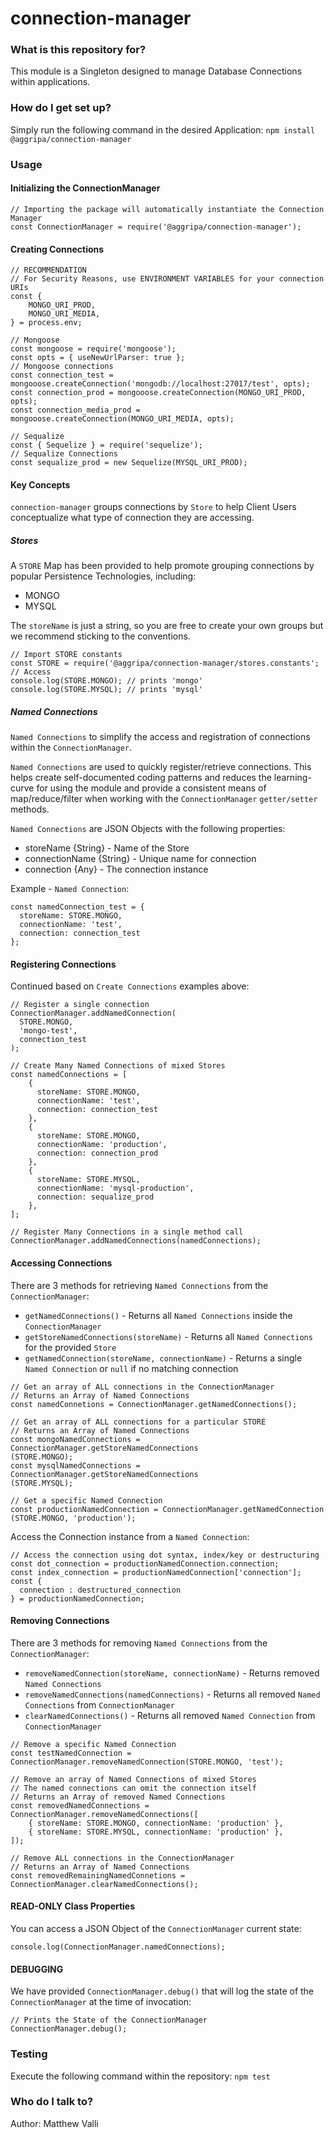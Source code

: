 # connection-manager #

### What is this repository for? ###
This module is a Singleton designed to manage Database Connections within
 applications.

### How do I get set up? ###

Simply run the following command in the desired Application:
`npm install @aggripa/connection-manager`

### Usage ###
#### Initializing the ConnectionManager ####
```
// Importing the package will automatically instantiate the Connection Manager
const ConnectionManager = require('@aggripa/connection-manager');
```

#### Creating Connections ####
```
// RECOMMENDATION
// For Security Reasons, use ENVIRONMENT VARIABLES for your connection URIs
const {
    MONGO_URI_PROD,
    MONGO_URI_MEDIA,
} = process.env;

// Mongoose
const mongoose = require('mongoose');
const opts = { useNewUrlParser: true };
// Mongoose connections
const connection_test = mongooose.createConnection('mongodb://localhost:27017/test', opts);
const connection_prod = mongooose.createConnection(MONGO_URI_PROD, opts);
const connection_media_prod = mongooose.createConnection(MONGO_URI_MEDIA, opts);

// Sequalize
const { Sequelize } = require('sequelize');
// Sequalize Connections
const sequalize_prod = new Sequelize(MYSQL_URI_PROD);
```

#### Key Concepts ####
`connection-manager` groups connections by `Store` to help Client
Users conceptualize what type of connection they are accessing.

##### Stores #####
A `STORE` Map has been provided to help promote grouping connections by popular
Persistence Technologies, including:
 * MONGO
 * MYSQL

The `storeName` is just a string, so you are free to create your own groups
but we recommend sticking to the conventions.

```
// Import STORE constants
const STORE = require('@aggripa/connection-manager/stores.constants';
// Access
console.log(STORE.MONGO); // prints 'mongo'
console.log(STORE.MYSQL); // prints 'mysql'
```

##### Named Connections #####
`Named Connections` to simplify the access and registration of connections
within the `ConnectionManager`.
 
`Named Connections` are used to quickly register/retrieve connections. This
helps create self-documented coding patterns and reduces the learning-curve for
using the module and provide a consistent means of map/reduce/filter when
working with the `ConnectionManager` `getter/setter` methods.

`Named Connections` are JSON Objects with the following properties:
 * storeName {String} - Name of the Store
 * connectionName {String} - Unique name for connection
 * connection {Any} - The connection instance
 
Example - `Named Connection`:
```
const namedConnection_test = {
  storeName: STORE.MONGO,
  connectionName: 'test',
  connection: connection_test
};
```
 
#### Registering Connections ####
Continued based on `Create Connections` examples above:
```
// Register a single connection
ConnectionManager.addNamedConnection(
  STORE.MONGO,
  'mongo-test',
  connection_test
);
```

```
// Create Many Named Connections of mixed Stores
const namedConnections = [
    {
      storeName: STORE.MONGO,
      connectionName: 'test',
      connection: connection_test
    },
    {
      storeName: STORE.MONGO,
      connectionName: 'production',
      connection: connection_prod
    },
    {
      storeName: STORE.MYSQL,
      connectionName: 'mysql-production',
      connection: sequalize_prod
    },
];

// Register Many Connections in a single method call
ConnectionManager.addNamedConnections(namedConnections);
```

#### Accessing Connections ####
There are 3 methods for retrieving `Named Connections` from the
 `ConnectionManager`:
 - `getNamedConnections()` - Returns all `Named Connections` inside the
  `ConnectionManager`
 - `getStoreNamedConnections(storeName)` - Returns all `Named Connections` for
  the provided `Store`
 - `getNamedConnection(storeName, connectionName)` - Returns a single
  `Named Connection` or `null` if no matching connection
```
// Get an array of ALL connections in the ConnectionManager
// Returns an Array of Named Connections
const namedConnetions = ConnectionManager.getNamedConnections();

// Get an array of ALL connections for a particular STORE
// Returns an Array of Named Connections
const mongoNamedConnections = ConnectionManager.getStoreNamedConnections
(STORE.MONGO);
const mysqlNamedConnections = ConnectionManager.getStoreNamedConnections
(STORE.MYSQL);

// Get a specific Named Connection
const productionNamedConnection = ConnectionManager.getNamedConnection
(STORE.MONGO, 'production');
```

Access the Connection instance from a `Named Connection`:
```
// Access the connection using dot syntax, index/key or destructuring
const dot_connection = productionNamedConnection.connection;
const index_connection = productionNamedConnection['connection'];
const { 
  connection : destructured_connection
} = productionNamedConnection;
```

#### Removing Connections ####
There are 3 methods for removing `Named Connections` from the
 `ConnectionManager`:
 * `removeNamedConnection(storeName, connectionName)` - Returns removed `Named
   Connections`
 * `removeNamedConnections(namedConnections)` - Returns all removed `Named
 Connections` from `ConnectionManager`
 * `clearNamedConnections()` - Returns all removed `Named Connection` from 
  `ConnectionManager`

```
// Remove a specific Named Connection
const testNamedConnection = ConnectionManager.removeNamedConnection(STORE.MONGO, 'test');

// Remove an array of Named Connections of mixed Stores
// The named connections can omit the connection itself
// Returns an Array of removed Named Connections
const removedNamedConnections = ConnectionManager.removeNamedConnections([
    { storeName: STORE.MONGO, connectionName: 'production' },
    { storeName: STORE.MYSQL, connectionName: 'production' },
]);

// Remove ALL connections in the ConnectionManager
// Returns an Array of Named Connections
const removedRemainingNamedConnetions = ConnectionManager.clearNamedConnections();
```

#### READ-ONLY Class Properties ####
You can access a JSON Object of the `ConnectionManager` current state:
```
console.log(ConnectionManager.namedConnections);
```

#### DEBUGGING ####
We have provided `ConnectionManager.debug()` that will log the state of the 
`ConnectionManager` at the time of invocation:

```
// Prints the State of the ConnectionManager
ConnectionManager.debug();
```

### Testing ###
Execute the following command within the repository:
`npm test`

### Who do I talk to? ###

Author: Matthew Valli
